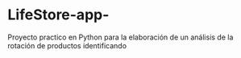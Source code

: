 # LifeStore-app-
Proyecto practico en Python para la elaboración de un análisis de la rotación de productos identificando
